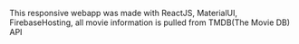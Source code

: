 This responsive webapp was made with ReactJS, MaterialUI, FirebaseHosting, all movie information is pulled from TMDB(The Movie DB) API
